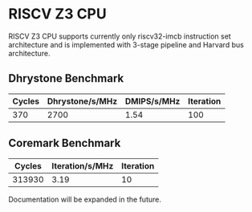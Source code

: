 # RISCV Z3 CPU #

RISCV Z3 CPU supports currently only riscv32-imcb instruction set architecture and is implemented with 3-stage pipeline and Harvard bus architecture.

## Dhrystone Benchmark ##
| Cycles | Dhrystone/s/MHz | DMIPS/s/MHz | Iteration |
| ------ | --------------- | ----------- | --------- |
|    370 |            2700 |        1.54 |       100 |

## Coremark Benchmark ##
| Cycles | Iteration/s/MHz | Iteration |
| ------ | --------------- | --------- |
| 313930 |            3.19 |        10 |

Documentation will be expanded in the future.
